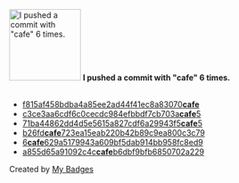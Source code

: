 <img src="https://my-badges.github.io/my-badges/cafe-commit.png" alt="I pushed a commit with &quot;cafe&quot; 6 times." title="I pushed a commit with &quot;cafe&quot; 6 times." width="128">
<strong>I pushed a commit with &quot;cafe&quot; 6 times.</strong>
<br><br>

- <a href="https://github.com/qoomon/aws-cheatsheet/commit/f815af458bdba4a85ee2ad44f41ec8a83070cafe">f815af458bdba4a85ee2ad44f41ec8a83070<strong>cafe</strong></a>
- <a href="https://github.com/qoomon/actions--oidc-debug/commit/c3ce3aa6cdf6c0cecdc984efbbdf7cb703acafe5">c3ce3aa6cdf6c0cecdc984efbbdf7cb703a<strong>cafe</strong>5</a>
- <a href="https://github.com/qoomon/actions--access-token/commit/71ba44862dd4d5e5615a827cdf6a29943f5cafe5">71ba44862dd4d5e5615a827cdf6a29943f5<strong>cafe</strong>5</a>
- <a href="https://github.com/qoomon/aws-ssm-ssh-proxy-command/commit/b26fdcafe723ea15eab220b42b89c9ea800c3c79">b26fd<strong>cafe</strong>723ea15eab220b42b89c9ea800c3c79</a>
- <a href="https://github.com/qoomon/zsh-theme-qoomon/commit/6cafe629a5179943a609bf5dab914bb958fc8ed9">6<strong>cafe</strong>629a5179943a609bf5dab914bb958fc8ed9</a>
- <a href="https://github.com/qoomon/sandbox/commit/a855d65a91092c4ccafeb6dbf9bfb6850702a229">a855d65a91092c4c<strong>cafe</strong>b6dbf9bfb6850702a229</a>


Created by <a href="https://github.com/my-badges/my-badges">My Badges</a>